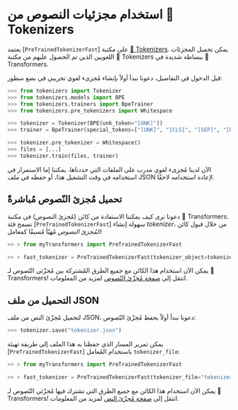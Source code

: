 # استخدام مجزئيات النصوص من 🤗 Tokenizers

يعتمد [`PreTrainedTokenizerFast`] على مكتبة [🤗 Tokenizers](https://huggingface.co/docs/tokenizers). يمكن تحميل المجزئات اللغويين الذين تم الحصول عليهم من مكتبة 🤗 Tokenizers ببساطة شديدة في 🤗 Transformers.

قبل الدخول في التفاصيل، دعونا نبدأ أولاً بإنشاء مُجزىء لغوي تجريبي في بضع سطور:

```python
>>> from tokenizers import Tokenizer
>>> from tokenizers.models import BPE
>>> from tokenizers.trainers import BpeTrainer
>>> from tokenizers.pre_tokenizers import Whitespace

>>> tokenizer = Tokenizer(BPE(unk_token="[UNK]"))
>>> trainer = BpeTrainer(special_tokens=["[UNK]", "[CLS]", "[SEP]", "[PAD]", "[MASK]"])

>>> tokenizer.pre_tokenizer = Whitespace()
>>> files = [...]
>>> tokenizer.train(files, trainer)
```

الآن لدينا مُجزىء لغوي مدرب على الملفات التي حددناها. يمكننا إما الاستمرار في استخدامه في وقت التشغيل هذا، أو حفظه في ملف JSON لإعادة استخدامه لاحقًا.

## تحميل مُجزئ  النّصوص  مُباشرةً

دعونا نرى كيف يمكننا الاستفادة من كائن (مُجزئ النصوص) في مكتبة 🤗 Transformers. تسمح فئة [`PreTrainedTokenizerFast`] سهولة إنشاء *tokenizer*، من خلال قبول كائن *المُجزئ النصوص*  مُهيّأ مُسبقًا كمعامل:

```python
>> > from myTransformers import PreTrainedTokenizerFast

>> > fast_tokenizer = PreTrainedTokenizerFast(tokenizer_object=tokenizer)
```

يمكن الآن استخدام هذا الكائن مع جميع الطرق المُشتركة بين مُجزّئي النّصوص  لـ 🤗 Transformers! انتقل إلى [صفحة مُجزّئ  النّصوص](main_classes/tokenizer) لمزيد من المعلومات.

## التحميل من ملف JSON

لتحميل مُجزّئ النص من ملف JSON، دعونا نبدأ أولاً بحفظ مُجزّئ النّصوص:

```python
>>> tokenizer.save("tokenizer.json")
```

يمكن تمرير المسار الذي حفظنا به هذا الملف إلى طريقة تهيئة [`PreTrainedTokenizerFast`] باستخدام المُعامل  `tokenizer_file`:

```python
>> > from myTransformers import PreTrainedTokenizerFast

>> > fast_tokenizer = PreTrainedTokenizerFast(tokenizer_file="tokenizer.json")
```

يمكن الآن استخدام هذا الكائن مع جميع الطرق التي تشترك فيها مُجزّئي  النّصوص لـ 🤗 Transformers! انتقل إلى [صفحة مُجزّئ النص](main_classes/tokenizer) لمزيد من المعلومات.